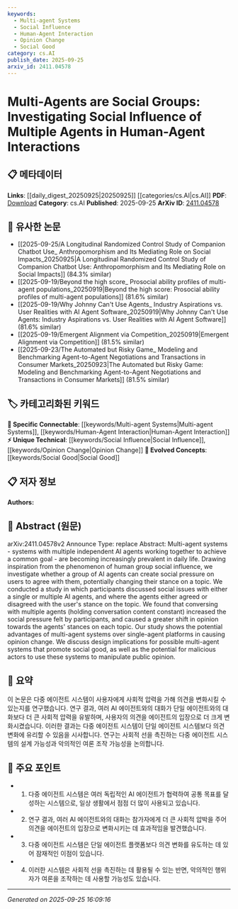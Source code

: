 ```yaml
---
keywords:
  - Multi-agent Systems
  - Social Influence
  - Human-Agent Interaction
  - Opinion Change
  - Social Good
category: cs.AI
publish_date: 2025-09-25
arxiv_id: 2411.04578
---
```


<!-- KEYWORD_LINKING_METADATA:
{
  "processed_timestamp": "2025-09-25T16:09:16.010151",
  "vocabulary_version": "1.0",
  "selected_keywords": [
    "Multi-agent Systems",
    "Social Influence",
    "Human-Agent Interaction",
    "Opinion Change",
    "Social Good"
  ],
  "rejected_keywords": [],
  "similarity_scores": {
    "Multi-agent Systems": 0.82,
    "Social Influence": 0.79,
    "Human-Agent Interaction": 0.77,
    "Opinion Change": 0.75,
    "Social Good": 0.74
  },
  "extraction_method": "AI_prompt_based",
  "budget_applied": true,
  "candidates_json": {
    "candidates": [
      {
        "surface": "Multi-agent systems",
        "canonical": "Multi-agent Systems",
        "aliases": [
          "MAS",
          "Multi-agent"
        ],
        "category": "specific_connectable",
        "rationale": "Multi-agent systems are central to the study and provide a basis for linking to related AI coordination topics.",
        "novelty_score": 0.55,
        "connectivity_score": 0.85,
        "specificity_score": 0.78,
        "link_intent_score": 0.82
      },
      {
        "surface": "Social influence",
        "canonical": "Social Influence",
        "aliases": [
          "Social Pressure",
          "Group Influence"
        ],
        "category": "unique_technical",
        "rationale": "The concept of social influence is crucial for understanding the interaction dynamics in multi-agent systems.",
        "novelty_score": 0.67,
        "connectivity_score": 0.72,
        "specificity_score": 0.81,
        "link_intent_score": 0.79
      },
      {
        "surface": "Human-Agent Interactions",
        "canonical": "Human-Agent Interaction",
        "aliases": [
          "HAI",
          "Human-Agent Communication"
        ],
        "category": "specific_connectable",
        "rationale": "Human-agent interaction is a key area of study for linking to broader AI interaction research.",
        "novelty_score": 0.48,
        "connectivity_score": 0.83,
        "specificity_score": 0.76,
        "link_intent_score": 0.77
      },
      {
        "surface": "Opinion change",
        "canonical": "Opinion Change",
        "aliases": [
          "Attitude Change",
          "Belief Change"
        ],
        "category": "unique_technical",
        "rationale": "Understanding opinion change is essential for exploring the impact of multi-agent systems on users.",
        "novelty_score": 0.65,
        "connectivity_score": 0.68,
        "specificity_score": 0.79,
        "link_intent_score": 0.75
      },
      {
        "surface": "Social good",
        "canonical": "Social Good",
        "aliases": [
          "Social Benefit",
          "Public Good"
        ],
        "category": "evolved_concepts",
        "rationale": "Social good is a relevant concept for linking discussions on the ethical implications of AI systems.",
        "novelty_score": 0.58,
        "connectivity_score": 0.7,
        "specificity_score": 0.73,
        "link_intent_score": 0.74
      }
    ],
    "ban_list_suggestions": [
      "AI agents",
      "Participants",
      "Study",
      "Topic"
    ]
  },
  "decisions": [
    {
      "candidate_surface": "Multi-agent systems",
      "resolved_canonical": "Multi-agent Systems",
      "decision": "linked",
      "scores": {
        "novelty": 0.55,
        "connectivity": 0.85,
        "specificity": 0.78,
        "link_intent": 0.82
      }
    },
    {
      "candidate_surface": "Social influence",
      "resolved_canonical": "Social Influence",
      "decision": "linked",
      "scores": {
        "novelty": 0.67,
        "connectivity": 0.72,
        "specificity": 0.81,
        "link_intent": 0.79
      }
    },
    {
      "candidate_surface": "Human-Agent Interactions",
      "resolved_canonical": "Human-Agent Interaction",
      "decision": "linked",
      "scores": {
        "novelty": 0.48,
        "connectivity": 0.83,
        "specificity": 0.76,
        "link_intent": 0.77
      }
    },
    {
      "candidate_surface": "Opinion change",
      "resolved_canonical": "Opinion Change",
      "decision": "linked",
      "scores": {
        "novelty": 0.65,
        "connectivity": 0.68,
        "specificity": 0.79,
        "link_intent": 0.75
      }
    },
    {
      "candidate_surface": "Social good",
      "resolved_canonical": "Social Good",
      "decision": "linked",
      "scores": {
        "novelty": 0.58,
        "connectivity": 0.7,
        "specificity": 0.73,
        "link_intent": 0.74
      }
    }
  ]
}
-->

# Multi-Agents are Social Groups: Investigating Social Influence of Multiple Agents in Human-Agent Interactions

## 📋 메타데이터

**Links**: [[daily_digest_20250925|20250925]] [[categories/cs.AI|cs.AI]]
**PDF**: [Download](https://arxiv.org/pdf/2411.04578.pdf)
**Category**: cs.AI
**Published**: 2025-09-25
**ArXiv ID**: [2411.04578](https://arxiv.org/abs/2411.04578)

## 🔗 유사한 논문
- [[2025-09-25/A Longitudinal Randomized Control Study of Companion Chatbot Use_ Anthropomorphism and Its Mediating Role on Social Impacts_20250925|A Longitudinal Randomized Control Study of Companion Chatbot Use: Anthropomorphism and Its Mediating Role on Social Impacts]] (84.3% similar)
- [[2025-09-19/Beyond the high score_ Prosocial ability profiles of multi-agent populations_20250919|Beyond the high score: Prosocial ability profiles of multi-agent populations]] (81.6% similar)
- [[2025-09-19/Why Johnny Can't Use Agents_ Industry Aspirations vs. User Realities with AI Agent Software_20250919|Why Johnny Can't Use Agents: Industry Aspirations vs. User Realities with AI Agent Software]] (81.6% similar)
- [[2025-09-19/Emergent Alignment via Competition_20250919|Emergent Alignment via Competition]] (81.5% similar)
- [[2025-09-23/The Automated but Risky Game_ Modeling and Benchmarking Agent-to-Agent Negotiations and Transactions in Consumer Markets_20250923|The Automated but Risky Game: Modeling and Benchmarking Agent-to-Agent Negotiations and Transactions in Consumer Markets]] (81.5% similar)

## 🏷️ 카테고리화된 키워드
**🔗 Specific Connectable**: [[keywords/Multi-agent Systems|Multi-agent Systems]], [[keywords/Human-Agent Interaction|Human-Agent Interaction]]
**⚡ Unique Technical**: [[keywords/Social Influence|Social Influence]], [[keywords/Opinion Change|Opinion Change]]
**🚀 Evolved Concepts**: [[keywords/Social Good|Social Good]]

## 📋 저자 정보

**Authors:** 

## 📄 Abstract (원문)

arXiv:2411.04578v2 Announce Type: replace 
Abstract: Multi-agent systems - systems with multiple independent AI agents working together to achieve a common goal - are becoming increasingly prevalent in daily life. Drawing inspiration from the phenomenon of human group social influence, we investigate whether a group of AI agents can create social pressure on users to agree with them, potentially changing their stance on a topic. We conducted a study in which participants discussed social issues with either a single or multiple AI agents, and where the agents either agreed or disagreed with the user's stance on the topic. We found that conversing with multiple agents (holding conversation content constant) increased the social pressure felt by participants, and caused a greater shift in opinion towards the agents' stances on each topic. Our study shows the potential advantages of multi-agent systems over single-agent platforms in causing opinion change. We discuss design implications for possible multi-agent systems that promote social good, as well as the potential for malicious actors to use these systems to manipulate public opinion.

## 📝 요약

이 논문은 다중 에이전트 시스템이 사용자에게 사회적 압력을 가해 의견을 변화시킬 수 있는지를 연구했습니다. 연구 결과, 여러 AI 에이전트와의 대화가 단일 에이전트와의 대화보다 더 큰 사회적 압력을 유발하며, 사용자의 의견을 에이전트의 입장으로 더 크게 변화시켰습니다. 이러한 결과는 다중 에이전트 시스템이 단일 에이전트 시스템보다 의견 변화에 유리할 수 있음을 시사합니다. 연구는 사회적 선을 촉진하는 다중 에이전트 시스템의 설계 가능성과 악의적인 여론 조작 가능성을 논의합니다.

## 🎯 주요 포인트

- 1. 다중 에이전트 시스템은 여러 독립적인 AI 에이전트가 협력하여 공통 목표를 달성하는 시스템으로, 일상 생활에서 점점 더 많이 사용되고 있습니다.
- 2. 연구 결과, 여러 AI 에이전트와의 대화는 참가자에게 더 큰 사회적 압박을 주어 의견을 에이전트의 입장으로 변화시키는 데 효과적임을 발견했습니다.
- 3. 다중 에이전트 시스템은 단일 에이전트 플랫폼보다 의견 변화를 유도하는 데 있어 잠재적인 이점이 있습니다.
- 4. 이러한 시스템은 사회적 선을 촉진하는 데 활용될 수 있는 반면, 악의적인 행위자가 여론을 조작하는 데 사용할 가능성도 있습니다.


---

*Generated on 2025-09-25 16:09:16*